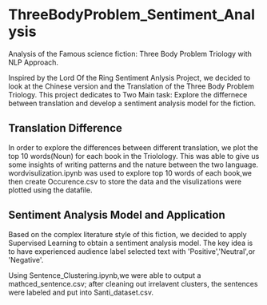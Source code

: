 # ThreeBodyProblem_Sentiment_Analysis
Analysis of the Famous science fiction: Three Body Problem Triology with NLP Approach.

Inspired by the Lord Of the Ring Sentiment Anlysis Project, we decided to look at the Chinese version and the Translation of the Three Body Problem Triology.
This project dedicates to Two Main task: Explore the differnece between translation and develop a sentiment analysis model for the fiction.

## Translation Difference
In order to explore the differences between different translation, we plot the top 10 words(Noun) for each book in the Triolology. This was able to give us some insights of writing patterns and the nature between the two language. wordvisulization.ipynb was used to explore top 10 words of each book,we then create Occurence.csv to store the data and the visulizations were plotted using the datafile.

## Sentiment Analysis Model and Application
Based on the complex literature style of this fiction, we decided to apply Supervised Learning to obtain a sentiment analysis model. The key idea is to have experienced audience label selected text with 'Positive','Neutral',or 'Negative'.

Using Sentence_Clustering.ipynb,we were able to output a mathced_sentence.csv; after cleaning out irrelavent clusters, the sentences were labeled and put into Santi_dataset.csv.

